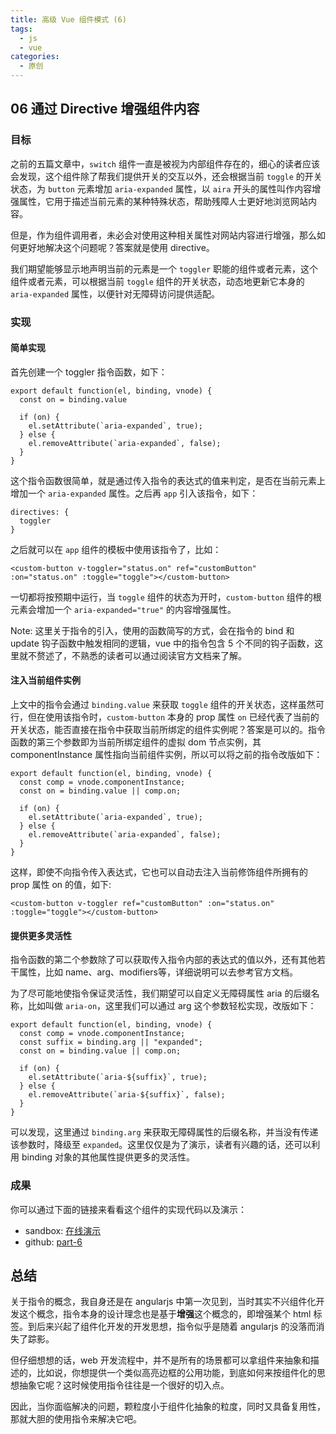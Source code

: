 ```yaml
---
title: 高级 Vue 组件模式 (6)
tags:
  - js
  - vue
categories:
  - 原创
---
```

## 06 通过 Directive 增强组件内容

### 目标
之前的五篇文章中，`switch` 组件一直是被视为内部组件存在的，细心的读者应该会发现，这个组件除了帮我们提供开关的交互以外，还会根据当前 `toggle` 的开关状态，为 `button` 元素增加 `aria-expanded` 属性，以 `aira` 开头的属性叫作内容增强属性，它用于描述当前元素的某种特殊状态，帮助残障人士更好地浏览网站内容。

但是，作为组件调用者，未必会对使用这种相关属性对网站内容进行增强，那么如何更好地解决这个问题呢？答案就是使用 directive。

我们期望能够显示地声明当前的元素是一个 `toggler` 职能的组件或者元素，这个组件或者元素，可以根据当前 `toggle` 组件的开关状态，动态地更新它本身的 `aria-expanded` 属性，以便针对无障碍访问提供适配。

### 实现
#### 简单实现
首先创建一个 toggler 指令函数，如下：
```
export default function(el, binding, vnode) {
  const on = binding.value

  if (on) {
    el.setAttribute(`aria-expanded`, true);
  } else {
    el.removeAttribute(`aria-expanded`, false);
  }
}
```
这个指令函数很简单，就是通过传入指令的表达式的值来判定，是否在当前元素上增加一个 `aria-expanded` 属性。之后再 `app` 引入该指令，如下：
```
directives: {
  toggler
}
```
之后就可以在 `app` 组件的模板中使用该指令了，比如：
```
<custom-button v-toggler="status.on" ref="customButton" :on="status.on" :toggle="toggle"></custom-button>
```
一切都将按预期中运行，当 `toggle` 组件的状态为开时，`custom-button` 组件的根元素会增加一个 `aria-expanded="true"` 的内容增强属性。

Note: 这里关于指令的引入，使用的函数简写的方式，会在指令的 bind 和 update 钩子函数中触发相同的逻辑，vue 中的指令包含 5 个不同的钩子函数，这里就不赘述了，不熟悉的读者可以通过阅读官方文档来了解。

#### 注入当前组件实例
上文中的指令会通过 `binding.value` 来获取 `toggle` 组件的开关状态，这样虽然可行，但在使用该指令时，`custom-button` 本身的 prop 属性 `on` 已经代表了当前的开关状态，能否直接在指令中获取当前所绑定的组件实例呢？答案是可以的。指令函数的第三个参数即为当前所绑定组件的虚拟 dom 节点实例，其 componentInstance 属性指向当前组件实例，所以可以将之前的指令改版如下：
```
export default function(el, binding, vnode) {
  const comp = vnode.componentInstance;
  const on = binding.value || comp.on;

  if (on) {
    el.setAttribute(`aria-expanded`, true);
  } else {
    el.removeAttribute(`aria-expanded`, false);
  }
}
```
这样，即使不向指令传入表达式，它也可以自动去注入当前修饰组件所拥有的 prop 属性 on 的值，如下:
```
<custom-button v-toggler ref="customButton" :on="status.on" :toggle="toggle"></custom-button>
```

#### 提供更多灵活性
指令函数的第二个参数除了可以获取传入指令内部的表达式的值以外，还有其他若干属性，比如 name、arg、modifiers等，详细说明可以去参考官方文档。

为了尽可能地使指令保证灵活性，我们期望可以自定义无障碍属性 aria 的后缀名称，比如叫做 `aria-on`，这里我们可以通过 arg 这个参数轻松实现，改版如下：
```
export default function(el, binding, vnode) {
  const comp = vnode.componentInstance;
  const suffix = binding.arg || "expanded";
  const on = binding.value || comp.on;

  if (on) {
    el.setAttribute(`aria-${suffix}`, true);
  } else {
    el.removeAttribute(`aria-${suffix}`, false);
  }
}
```
可以发现，这里通过 `binding.arg` 来获取无障碍属性的后缀名称，并当没有传递该参数时，降级至 `expanded`。这里仅仅是为了演示，读者有兴趣的话，还可以利用 binding 对象的其他属性提供更多的灵活性。

### 成果
你可以通过下面的链接来看看这个组件的实现代码以及演示：
* sandbox: [在线演示](https://codesandbox.io/s/x3yj248w8w)
* github: [part-6](https://github.com/haoliangwu/advanced-vue-component-patterns/tree/part-6)

## 总结
关于指令的概念，我自身还是在 angularjs 中第一次见到，当时其实不兴组件化开发这个概念，指令本身的设计理念也是基于**增强**这个概念的，即增强某个 html 标签。到后来兴起了组件化开发的开发思想，指令似乎是随着 angularjs 的没落而消失了踪影。

但仔细想想的话，web 开发流程中，并不是所有的场景都可以拿组件来抽象和描述的，比如说，你想提供一个类似高亮边框的公用功能，到底如何来按组件化的思想抽象它呢？这时候使用指令往往是一个很好的切入点。

因此，当你面临解决的问题，颗粒度小于组件化抽象的粒度，同时又具备复用性，那就大胆的使用指令来解决它吧。